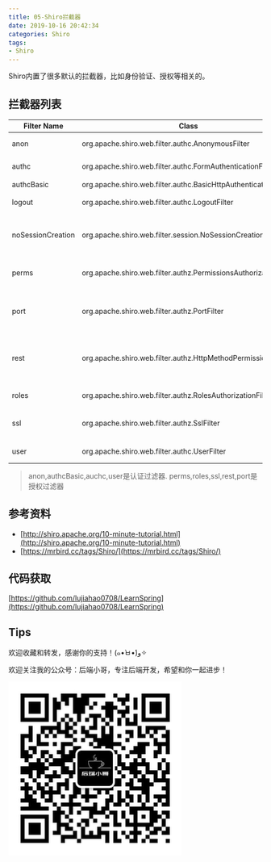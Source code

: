 ```yaml
---
title: 05-Shiro拦截器
date: 2019-10-16 20:42:34
categories: Shiro
tags:
- Shiro
---
```


Shiro内置了很多默认的拦截器，比如身份验证、授权等相关的。

<!--more-->

## 拦截器列表

|  Filter Name   | Class  | Description  |
|  ----  | ----  | ----  |
|anon	            |org.apache.shiro.web.filter.authc.AnonymousFilter |	匿名拦截器，即不需要登录即可访问；一般用于静态资源过滤；示例/static/**=anon
|authc	            |org.apache.shiro.web.filter.authc.FormAuthenticationFilter |	基于表单的拦截器；如/**=authc，如果没有登录会跳到相应的登录页面登录
|authcBasic	        |org.apache.shiro.web.filter.authc.BasicHttpAuthenticationFilter |	Basic HTTP身份验证拦截器
|logout	            |org.apache.shiro.web.filter.authc.LogoutFilter |	退出拦截器，主要属性：redirectUrl：退出成功后重定向的地址（/），示例/logout=logout
|noSessionCreation	|org.apache.shiro.web.filter.session.NoSessionCreationFilter |	不创建会话拦截器，调用subject.getSession(false)不会有什么问题，但是如果subject.getSession(true)将抛出DisabledSessionException异常
|perms	            |org.apache.shiro.web.filter.authz.PermissionsAuthorizationFilter |	权限授权拦截器，验证用户是否拥有所有权限；属性和roles一样；示例/user/**=perms["user:create"]
|port	            |org.apache.shiro.web.filter.authz.PortFilter |	端口拦截器，主要属性port(80)：可以通过的端口；示例/test= port[80]，如果用户访问该页面是非80，将自动将请求端口改为80并重定向到该80端口，其他路径/参数等都一样
|rest	            |org.apache.shiro.web.filter.authz.HttpMethodPermissionFilter |	rest风格拦截器，自动根据请求方法构建权限字符串；示例/users=rest[user]，会自动拼出user:read,user:create,user:update,user:delete权限字符串进行权限匹配（所有都得匹配，isPermittedAll）
|roles	            |org.apache.shiro.web.filter.authz.RolesAuthorizationFilter |	角色授权拦截器，验证用户是否拥有所有角色；示例/admin/**=roles[admin]
|ssl	                |org.apache.shiro.web.filter.authz.SslFilter |	SSL拦截器，只有请求协议是https才能通过；否则自动跳转会https端口443；其他和port拦截器一样；
|user	            |org.apache.shiro.web.filter.authc.UserFilter |	用户拦截器，用户已经身份验证/记住我登录的都可；示例/**=user

> anon,authcBasic,auchc,user是认证过滤器. perms,roles,ssl,rest,port是授权过滤器

## 参考资料
- [http://shiro.apache.org/10-minute-tutorial.html](http://shiro.apache.org/10-minute-tutorial.html)
- [https://mrbird.cc/tags/Shiro/](https://mrbird.cc/tags/Shiro/)

## 代码获取
[https://github.com/lujiahao0708/LearnSpring](https://github.com/lujiahao0708/LearnSpring)

## Tips
欢迎收藏和转发，感谢你的支持！(๑•̀ㅂ•́)و✧ 

欢迎关注我的公众号：后端小哥，专注后端开发，希望和你一起进步！

![](https://github.com/lujiahao0708/PicRepo/raw/master/公众号二维码.jpg)

